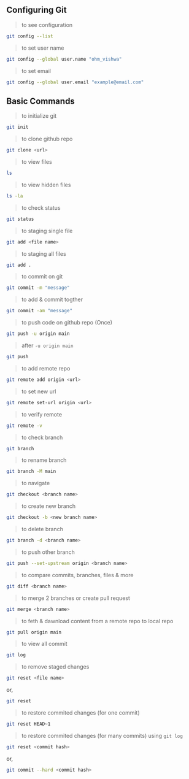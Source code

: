 ## Configuring Git
> to see configuration
```sh
git config --list
```
> to set user name
```sh
git config --global user.name "ohm_vishwa"
```
> to set email
```sh
git config --global user.email "example@email.com"
```

## Basic Commands
> to initialize git
```sh
git init
```
> to clone github repo
```sh
git clone <url>
```
> to view files
```sh
ls
```
> to view hidden files
```sh
ls -la
```
> to check status
```sh
git status
```
> to staging single file
```sh
git add <file name>
```
> to staging all files
```sh
git add .
```
> to commit on git
```sh
git commit -m "message"
```
> to add & commit togther 
```sh
git commit -am "message"
```
> to push code on github repo (Once)
```sh
git push -u origin main
```
> after `-u origin main` 
```sh
git push
```
> to add remote repo 
```sh
git remote add origin <url>
```
> to set new url
```sh
git remote set-url origin <url>
```
> to verify remote
```sh
git remote -v
```
> to check branch
```sh
git branch
```
> to rename branch
```sh
git branch -M main
```
> to navigate
```sh
git checkout <branch name>
```
> to create new branch
```sh
git checkout -b <new branch name>
```
> to delete branch
```sh
git branch -d <branch name>
```
> to push other branch
```sh
git push --set-upstream origin <branch name>
```
> to compare commits, branches, files & more
```sh
git diff <branch name>
```
> to merge 2 branches or create pull request
```sh
git merge <branch name>
```
> to feth & dawnload content from a remote repo to local repo
```sh
git pull origin main
```
> to view all commit 
```sh
git log
```
> to remove staged changes
```sh
git reset <file name>
```
or,
```sh
git reset
```
> to restore commited changes (for one commit)
```sh
git reset HEAD~1
```
> to restore commited changes (for many commits) using `git log`
```sh
git reset <commit hash>
```
or,
```sh
git commit --hard <commit hash>
```